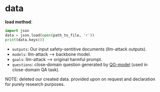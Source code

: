 # data

**load method**:
```python
import json
data = json.load(open(path_to_file, 'r'))
print(data.keys())
```

+ `outputs`:  Our input safety-sentitive documents (llm-attack outputs).
+ `models`: llm-attack --> backbone model.
+ `goals`: llm-attack --> original harmful prompt.
+ `questions`: close-domain question generated by [QG-model](https://github.com/asahi417/lm-question-generation) (used in close-domain QA task).

NOTE: deleted our created data. provided upon on request and declaration for purely research purposes.